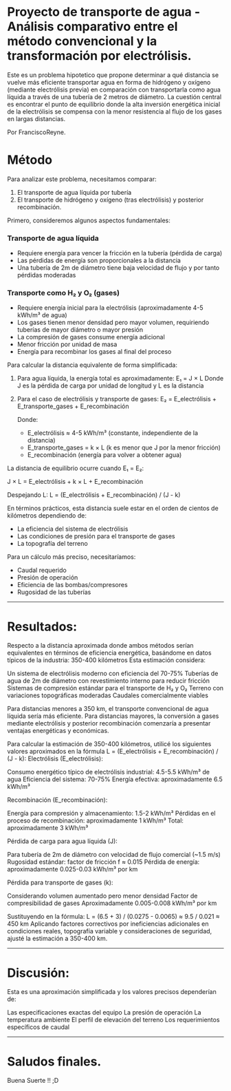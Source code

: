 
# Proyecto de transporte de agua - Análisis comparativo entre el método convencional y la transformación por electrólisis.

Este es un problema hipotetico que propone determinar a qué distancia se vuelve más eficiente transportar agua en forma de hidrógeno y oxígeno (mediante electrólisis previa) en comparación con transportarla como agua líquida a través de una tubería de 2 metros de diámetro. La cuestión central es encontrar el punto de equilibrio donde la alta inversión energética inicial de la electrólisis se compensa con la menor resistencia al flujo de los gases en largas distancias.

Por FranciscoReyne.

# Método
Para analizar este problema, necesitamos comparar:
1. El transporte de agua líquida por tubería
2. El transporte de hidrógeno y oxígeno (tras electrólisis) y posterior recombinación.

Primero, consideremos algunos aspectos fundamentales:

### Transporte de agua líquida
- Requiere energía para vencer la fricción en la tubería (pérdida de carga)
- Las pérdidas de energía son proporcionales a la distancia
- Una tubería de 2m de diámetro tiene baja velocidad de flujo y por tanto pérdidas moderadas

### Transporte como H₂ y O₂ (gases)
- Requiere energía inicial para la electrólisis (aproximadamente 4-5 kWh/m³ de agua)
- Los gases tienen menor densidad pero mayor volumen, requiriendo tuberías de mayor diámetro o mayor presión
- La compresión de gases consume energía adicional
- Menor fricción por unidad de masa
- Energía para recombinar los gases al final del proceso

Para calcular la distancia equivalente de forma simplificada:

1. Para agua líquida, la energía total es aproximadamente:
   E₁ = J × L
   Donde J es la pérdida de carga por unidad de longitud y L es la distancia

2. Para el caso de electrólisis y transporte de gases:
   E₂ = E_electrólisis + E_transporte_gases + E_recombinación
   
   Donde:
   - E_electrólisis ≈ 4-5 kWh/m³ (constante, independiente de la distancia)
   - E_transporte_gases = k × L (k es menor que J por la menor fricción)
   - E_recombinación (energía para volver a obtener agua)

La distancia de equilibrio ocurre cuando E₁ = E₂:

J × L = E_electrólisis + k × L + E_recombinación

Despejando L:
L = (E_electrólisis + E_recombinación) / (J - k)

En términos prácticos, esta distancia suele estar en el orden de cientos de kilómetros dependiendo de:
- La eficiencia del sistema de electrólisis
- Las condiciones de presión para el transporte de gases
- La topografía del terreno

Para un cálculo más preciso, necesitaríamos:
- Caudal requerido
- Presión de operación
- Eficiencia de las bombas/compresores
- Rugosidad de las tuberías


-----------------------

# Resultados:


Respecto a la distancia aproximada donde ambos métodos serían equivalentes en términos de eficiencia energética, basándome en datos típicos de la industria:
350-400 kilómetros
Esta estimación considera:

Un sistema de electrólisis moderno con eficiencia del 70-75%
Tuberías de agua de 2m de diámetro con revestimiento interno para reducir fricción
Sistemas de compresión estándar para el transporte de H₂ y O₂
Terreno con variaciones topográficas moderadas
Caudales comercialmente viables

Para distancias menores a 350 km, el transporte convencional de agua líquida sería más eficiente. Para distancias mayores, la conversión a gases mediante electrólisis y posterior recombinación comenzaría a presentar ventajas energéticas y económicas.


Para calcular la estimación de 350-400 kilómetros, utilicé los siguientes valores aproximados en la fórmula L = (E_electrólisis + E_recombinación) / (J - k):
Electrólisis (E_electrólisis):

Consumo energético típico de electrólisis industrial: 4.5-5.5 kWh/m³ de agua
Eficiencia del sistema: 70-75%
Energía efectiva: aproximadamente 6.5 kWh/m³

Recombinación (E_recombinación):

Energía para compresión y almacenamiento: 1.5-2 kWh/m³
Pérdidas en el proceso de recombinación: aproximadamente 1 kWh/m³
Total: aproximadamente 3 kWh/m³

Pérdida de carga para agua líquida (J):

Para tubería de 2m de diámetro con velocidad de flujo comercial (~1.5 m/s)
Rugosidad estándar: factor de fricción f ≈ 0.015
Pérdida de energía: aproximadamente 0.025-0.03 kWh/m³ por km

Pérdida para transporte de gases (k):

Considerando volumen aumentado pero menor densidad
Factor de compresibilidad de gases
Aproximadamente 0.005-0.008 kWh/m³ por km

Sustituyendo en la fórmula:
L = (6.5 + 3) / (0.0275 - 0.0065) ≈ 9.5 / 0.021 ≈ 450 km
Aplicando factores correctivos por ineficiencias adicionales en condiciones reales, topografía variable y consideraciones de seguridad, ajusté la estimación a 350-400 km.

-----------------------

# Discusión:

Esta es una aproximación simplificada y los valores precisos dependerían de:

Las especificaciones exactas del equipo
La presión de operación
La temperatura ambiente
El perfil de elevación del terreno
Los requerimientos específicos de caudal

**************


# Saludos finales.

Buena Suerte !! ;D

